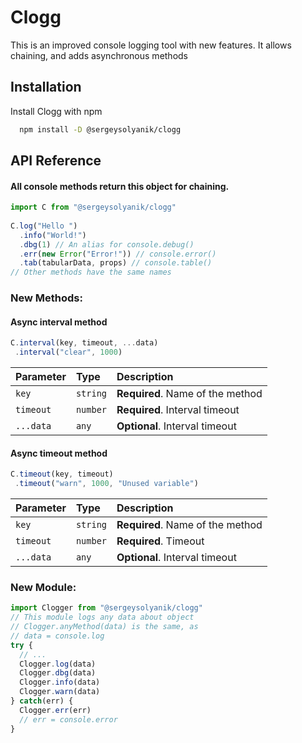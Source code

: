 
# Clogg

This is an improved console logging tool with new features. It allows chaining, and
adds asynchronous methods


## Installation

Install Clogg with npm

```bash
  npm install -D @sergeysolyanik/clogg
```
    
## API Reference

#### All console methods return this object for chaining.

```js
import C from "@sergeysolyanik/clogg"
  
C.log("Hello ")
  .info("World!")
  .dbg(1) // An alias for console.debug() 
  .err(new Error("Error!")) // console.error()
  .tab(tabularData, props) // console.table()
// Other methods have the same names
```

### New Methods:
#### Async interval method

```js
C.interval(key, timeout, ...data)
 .interval("clear", 1000)
```
| Parameter | Type     | Description                       |
| :-------- | :------- | :-------------------------------- |
| `key`      | `string` | **Required**. Name of the method  |
| `timeout`| `number` | **Required**. Interval timeout|
| `...data`| `any` | **Optional**. Interval timeout|

#### Async timeout method

```js
C.timeout(key, timeout)
 .timeout("warn", 1000, "Unused variable")
```
| Parameter | Type     | Description                       |
| :-------- | :------- | :-------------------------------- |
| `key`      | `string` | **Required**. Name of the method  |
| `timeout`| `number` | **Required**. Timeout|
| `...data`| `any` | **Optional**. Interval timeout|

### New Module: 

```js
import Clogger from "@sergeysolyanik/clogg"
// This module logs any data about object
// Clogger.anyMethod(data) is the same, as 
// data = console.log
try {
  // ...
  Clogger.log(data)
  Clogger.dbg(data)
  Clogger.info(data)
  Clogger.warn(data)
} catch(err) {
  Clogger.err(err)
  // err = console.error
}
